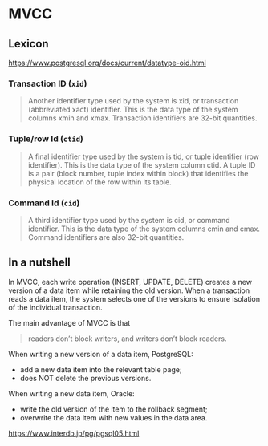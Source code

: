 # MVCC

## Lexicon

https://www.postgresql.org/docs/current/datatype-oid.html

### Transaction ID (`xid`)
> Another identifier type used by the system is xid, or transaction (abbreviated xact) identifier. This is the data type of the system columns xmin and xmax. Transaction identifiers are 32-bit quantities.

### Tuple/row Id (`ctid`)
> A final identifier type used by the system is tid, or tuple identifier (row identifier). This is the data type of the system column ctid. A tuple ID is a pair (block number, tuple index within block) that identifies the physical location of the row within its table.

### Command Id (`cid`)
> A third identifier type used by the system is cid, or command identifier. This is the data type of the system columns cmin and cmax. Command identifiers are also 32-bit quantities.

## In a nutshell

In MVCC, each write operation (INSERT, UPDATE, DELETE) creates a new version of a data item while retaining the old version. When a transaction reads a data item, the system selects one of the versions to ensure isolation of the individual transaction.

The main advantage of MVCC is that 
> readers don’t block writers, and writers don’t block readers.

When writing a new version of a data item, PostgreSQL:
- add a new data item into the relevant table page;
- does NOT delete the previous versions.

When writing a new data item, Oracle:
- write the old version of the item to the rollback segment;
- overwrite the data item with new values in the data area.

https://www.interdb.jp/pg/pgsql05.html

